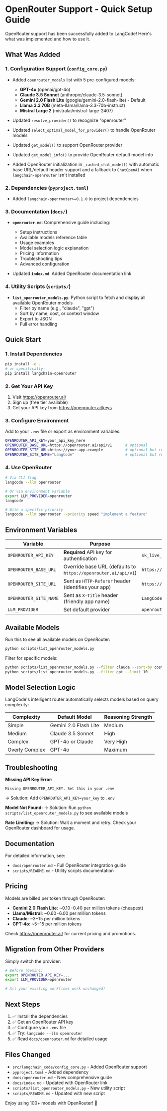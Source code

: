 # OpenRouter Support - Quick Setup Guide

OpenRouter support has been successfully added to LangCode! Here's what was implemented and how to use it.

## What Was Added

### 1. **Configuration Support** (`config_core.py`)
- Added `openrouter_models` list with 5 pre-configured models:
  - **GPT-4o** (openai/gpt-4o)
  - **Claude 3.5 Sonnet** (anthropic/claude-3.5-sonnet)
  - **Gemini 2.0 Flash Lite** (google/gemini-2.0-flash-lite) - Default
  - **Llama 3.3 70B** (meta-llama/llama-3.3-70b-instruct)
  - **Mistral Large 2** (mistralai/mistral-large-2407)

- Updated `resolve_provider()` to recognize "openrouter"
- Updated `select_optimal_model_for_provider()` to handle OpenRouter models
- Updated `get_model()` to support OpenRouter provider
- Updated `get_model_info()` to provide OpenRouter default model info
- Added OpenRouter initialization in `_cached_chat_model()` with automatic base URL/default header support and a fallback to `ChatOpenAI` when `langchain-openrouter` isn't installed

### 2. **Dependencies** (`pyproject.toml`)
- Added `langchain-openrouter>=0.1.0` to project dependencies

### 3. **Documentation** (`docs/`)
- **`openrouter.md`**: Comprehensive guide including:
  - Setup instructions
  - Available models reference table
  - Usage examples
  - Model selection logic explanation
  - Pricing information
  - Troubleshooting tips
  - Advanced configuration
  
- Updated **`index.md`**: Added OpenRouter documentation link

### 4. **Utility Scripts** (`scripts/`)
- **`list_openrouter_models.py`**: Python script to fetch and display all available OpenRouter models
  - Filter by name (e.g., "claude", "gpt")
  - Sort by name, cost, or context window
  - Export to JSON
  - Full error handling

## Quick Start

### 1. Install Dependencies
```bash
pip install -e .
# or specifically:
pip install langchain-openrouter
```

### 2. Get Your API Key
1. Visit https://openrouter.ai/
2. Sign up (free tier available)
3. Get your API key from https://openrouter.ai/keys

### 3. Configure Environment
Add to your `.env` file or export as environment variables:
```bash
OPENROUTER_API_KEY=your_api_key_here
OPENROUTER_BASE_URL=https://openrouter.ai/api/v1      # optional
OPENROUTER_SITE_URL=https://your-app.example          # optional but recommended
OPENROUTER_SITE_NAME="LangCode"                       # optional but recommended
```

### 4. Use OpenRouter
```bash
# Via CLI flag
langcode --llm openrouter

# Or via environment variable
export LLM_PROVIDER=openrouter
langcode

# With a specific priority
langcode --llm openrouter --priority speed "implement a feature"
```

## Environment Variables

| Variable | Purpose | Example |
|----------|---------|---------|
| `OPENROUTER_API_KEY` | **Required** API key for authentication | `sk_live_xxx...` |
| `OPENROUTER_BASE_URL` | Override base URL (defaults to `https://openrouter.ai/api/v1`) | `https://openrouter.ai/api/v1` |
| `OPENROUTER_SITE_URL` | Sent as `HTTP-Referer` header (identifies your app) | `https://your-app.example` |
| `OPENROUTER_SITE_NAME` | Sent as `X-Title` header (friendly app name) | `LangCode` |
| `LLM_PROVIDER` | Set default provider | `openrouter` |

## Available Models

Run this to see all available models on OpenRouter:
```bash
python scripts/list_openrouter_models.py
```

Filter for specific models:
```bash
python scripts/list_openrouter_models.py --filter claude --sort-by cost
python scripts/list_openrouter_models.py --filter gpt --limit 10
```

## Model Selection Logic

LangCode's intelligent router automatically selects models based on query complexity:

| Complexity | Default Model | Reasoning Strength |
|-----------|---------------|------------------|
| Simple | Gemini 2.0 Flash Lite | Medium |
| Medium | Claude 3.5 Sonnet | High |
| Complex | GPT-4o or Claude | Very High |
| Overly Complex | GPT-4o | Maximum |

## Troubleshooting

**Missing API Key Error:**
```
Missing OPENROUTER_API_KEY. Set this in your .env
```
→ Solution: Add `OPENROUTER_API_KEY=your_key` to `.env`

**Model Not Found:**
→ Solution: Run `python scripts/list_openrouter_models.py` to see available models

**Rate Limiting:**
→ Solution: Wait a moment and retry. Check your OpenRouter dashboard for usage.

## Documentation

For detailed information, see:
- `docs/openrouter.md` - Full OpenRouter integration guide
- `scripts/README.md` - Utility scripts documentation

## Pricing

Models are billed per token through OpenRouter:
- **Gemini 2.0 Flash Lite**: ~$0.10-$0.40 per million tokens (cheapest)
- **Llama/Mistral**: ~$0.60-$6.00 per million tokens
- **Claude**: ~$3-$15 per million tokens
- **GPT-4o**: ~$5-$15 per million tokens

Check https://openrouter.ai/ for current pricing and promotions.

## Migration from Other Providers

Simply switch the provider:

```bash
# Before (Gemini)
export OPENROUTER_API_KEY=...
export LLM_PROVIDER=openrouter

# All your existing workflows work unchanged!
```

## Next Steps

1. ✅ Install the dependencies
2. ✅ Get an OpenRouter API key
3. ✅ Configure your `.env` file
4. ✅ Try: `langcode --llm openrouter`
5. ✅ Read `docs/openrouter.md` for detailed usage

## Files Changed

- `src/langchain_code/config_core.py` - Added OpenRouter support
- `pyproject.toml` - Added dependency
- `docs/openrouter.md` - New comprehensive guide
- `docs/index.md` - Updated with OpenRouter link
- `scripts/list_openrouter_models.py` - New utility script
- `scripts/README.md` - Updated with new script

Enjoy using 100+ models with OpenRouter! 🚀
